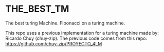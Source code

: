 # THE_BEST_TM
The best turing Machine. Fibonacci on a turing machine.

This repo uses a previous implementation for a turing machine made by: Ricardo Chuy (chuy-zip). The previous code comes from this repo: https://github.com/chuy-zip/PROYECTO_4LM
